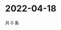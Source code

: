 # 2022-04-18

共 0 条

<!-- BEGIN WEIBO -->
<!-- 最后更新时间 Mon Apr 18 2022 03:12:26 GMT+0800 (China Standard Time) -->

<!-- END WEIBO -->

